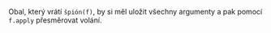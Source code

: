 Obal, který vrátí `špión(f)`, by si měl uložit všechny argumenty a pak pomocí `f.apply` přesměrovat volání.
